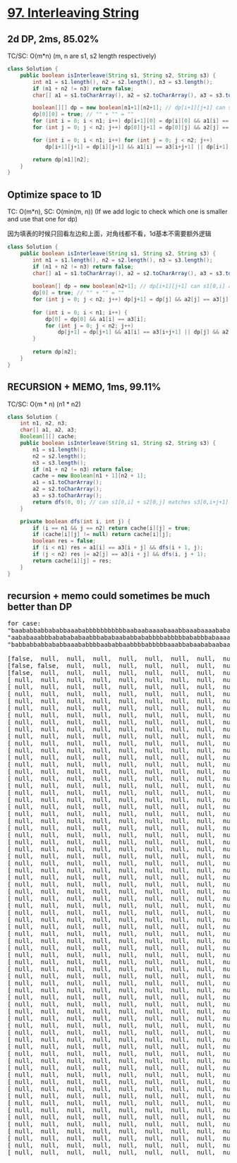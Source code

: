 # [97. Interleaving String](https://leetcode.com/problems/interleaving-string/)

## 2d DP, 2ms, 85.02%
TC/SC: O(m*n) (m, n are s1, s2 length respectively)
```java
class Solution {
    public boolean isInterleave(String s1, String s2, String s3) {
        int n1 = s1.length(), n2 = s2.length(), n3 = s3.length();
        if (n1 + n2 != n3) return false;
        char[] a1 = s1.toCharArray(), a2 = s2.toCharArray(), a3 = s3.toCharArray();

        boolean[][] dp = new boolean[n1+1][n2+1]; // dp[i+1][j+1] can s1[0,i] and s2[0,j] combines to s3[0,i+j+1];
        dp[0][0] = true; // "" + "" = ""
        for (int i = 0; i < n1; i++) dp[i+1][0] = dp[i][0] && a1[i] == a3[i];
        for (int j = 0; j < n2; j++) dp[0][j+1] = dp[0][j] && a2[j] == a3[j];

        for (int i = 0; i < n1; i++) for (int j = 0; j < n2; j++)
            dp[i+1][j+1] = dp[i][j+1] && a1[i] == a3[i+j+1] || dp[i+1][j] && a2[j] == a3[i+j+1];

        return dp[n1][n2];
    }
}
```

## Optimize space to 1D
TC: O(m*n), SC: O(min(m, n)) (If we add logic to check which one is smaller and use that one for dp)

因为填表的时候只回看左边和上面，对角线都不看，1d基本不需要额外逻辑
```java
class Solution {
    public boolean isInterleave(String s1, String s2, String s3) {
        int n1 = s1.length(), n2 = s2.length(), n3 = s3.length();
        if (n1 + n2 != n3) return false;
        char[] a1 = s1.toCharArray(), a2 = s2.toCharArray(), a3 = s3.toCharArray();
        
        boolean[] dp = new boolean[n2+1]; // dp[i+1][j+1] can s1[0,i] and s2[0,j] combines to s3[0,i+j+1];
        dp[0] = true; // "" + "" = ""
        for (int j = 0; j < n2; j++) dp[j+1] = dp[j] && a2[j] == a3[j];
        
        for (int i = 0; i < n1; i++) {
            dp[0] = dp[0] && a1[i] == a3[i];
            for (int j = 0; j < n2; j++)
                dp[j+1] = dp[j+1] && a1[i] == a3[i+j+1] || dp[j] && a2[j] == a3[i+j+1];
        }
        
        return dp[n2];
    }
}
```

## RECURSION + MEMO, 1ms, 99.11%
TC/SC: O(m * n) (n1 * n2)

```java
class Solution {
    int n1, n2, n3;
    char[] a1, a2, a3;
    Boolean[][] cache;
    public boolean isInterleave(String s1, String s2, String s3) {
        n1 = s1.length();
        n2 = s2.length();
        n3 = s3.length();
        if (n1 + n2 != n3) return false;
        cache = new Boolean[n1 + 1][n2 + 1];
        a1 = s1.toCharArray();
        a2 = s2.toCharArray();
        a3 = s3.toCharArray();
        return dfs(0, 0); // can s1[0,i] + s2[0,j] matches s3[0,i+j+1]
    }

    private boolean dfs(int i, int j) {
        if (i == n1 && j == n2) return cache[i][j] = true;
        if (cache[i][j] != null) return cache[i][j];
        boolean res = false;
        if (i < n1) res = a1[i] == a3[i + j] && dfs(i + 1, j);
        if (j < n2) res |= a2[j] == a3[i + j] && dfs(i, j + 1);
        return cache[i][j] = res;
    }
}
```
## recursion + memo could sometimes be much better than DP
<pre>
for case:
"baababbabbababbaaababbbbbbbbbbbaabaabaaaabaaabbaaabaaaababaabaaabaabbbbaabbaabaabbbbabbbababbaaaabab"
"aababaaabbbababababaabbbababaababbababbbbabbbbbababbbabaaaaabaaabbabbaaabbababbaaaababaababbbbabbbbb"
"babbabbabbababbaaababbbbaababbaabbbbabbbbbaaabbabaababaabaaabaabbbaaaabbabbaaaaabbabbaabaaaabbbbababbbababbabaabababbababaaaaaabbababaaabbaabbbbaaaaabbbaaabbbabbbbaaabaababbaabababbbbababbaaabbbabbbab"

[false,  null,  null,  null,  null,  null,  null,  null,  null,  null,  null,  null,  null,  null,  null,  null,  null,  null,  null,  null,  null,  null,  null,  null,  null,  null,  null,  null,  null,  null,  null,  null,  null,  null,  null,  null,  null,  null,  null,  null,  null,  null,  null,  null,  null,  null,  null,  null,  null,  null,  null,  null,  null,  null,  null,  null,  null,  null,  null,  null,  null,  null,  null,  null,  null,  null,  null,  null,  null,  null,  null,  null,  null,  null,  null,  null,  null,  null,  null,  null,  null,  null,  null,  null,  null,  null,  null,  null,  null,  null,  null,  null,  null,  null,  null,  null,  null,  null,  null,  null,  null]
[false, false,  null,  null,  null,  null,  null,  null,  null,  null,  null,  null,  null,  null,  null,  null,  null,  null,  null,  null,  null,  null,  null,  null,  null,  null,  null,  null,  null,  null,  null,  null,  null,  null,  null,  null,  null,  null,  null,  null,  null,  null,  null,  null,  null,  null,  null,  null,  null,  null,  null,  null,  null,  null,  null,  null,  null,  null,  null,  null,  null,  null,  null,  null,  null,  null,  null,  null,  null,  null,  null,  null,  null,  null,  null,  null,  null,  null,  null,  null,  null,  null,  null,  null,  null,  null,  null,  null,  null,  null,  null,  null,  null,  null,  null,  null,  null,  null,  null,  null,  null]
[false,  null,  null,  null,  null,  null,  null,  null,  null,  null,  null,  null,  null,  null,  null,  null,  null,  null,  null,  null,  null,  null,  null,  null,  null,  null,  null,  null,  null,  null,  null,  null,  null,  null,  null,  null,  null,  null,  null,  null,  null,  null,  null,  null,  null,  null,  null,  null,  null,  null,  null,  null,  null,  null,  null,  null,  null,  null,  null,  null,  null,  null,  null,  null,  null,  null,  null,  null,  null,  null,  null,  null,  null,  null,  null,  null,  null,  null,  null,  null,  null,  null,  null,  null,  null,  null,  null,  null,  null,  null,  null,  null,  null,  null,  null,  null,  null,  null,  null,  null,  null]
[ null,  null,  null,  null,  null,  null,  null,  null,  null,  null,  null,  null,  null,  null,  null,  null,  null,  null,  null,  null,  null,  null,  null,  null,  null,  null,  null,  null,  null,  null,  null,  null,  null,  null,  null,  null,  null,  null,  null,  null,  null,  null,  null,  null,  null,  null,  null,  null,  null,  null,  null,  null,  null,  null,  null,  null,  null,  null,  null,  null,  null,  null,  null,  null,  null,  null,  null,  null,  null,  null,  null,  null,  null,  null,  null,  null,  null,  null,  null,  null,  null,  null,  null,  null,  null,  null,  null,  null,  null,  null,  null,  null,  null,  null,  null,  null,  null,  null,  null,  null,  null]
[ null,  null,  null,  null,  null,  null,  null,  null,  null,  null,  null,  null,  null,  null,  null,  null,  null,  null,  null,  null,  null,  null,  null,  null,  null,  null,  null,  null,  null,  null,  null,  null,  null,  null,  null,  null,  null,  null,  null,  null,  null,  null,  null,  null,  null,  null,  null,  null,  null,  null,  null,  null,  null,  null,  null,  null,  null,  null,  null,  null,  null,  null,  null,  null,  null,  null,  null,  null,  null,  null,  null,  null,  null,  null,  null,  null,  null,  null,  null,  null,  null,  null,  null,  null,  null,  null,  null,  null,  null,  null,  null,  null,  null,  null,  null,  null,  null,  null,  null,  null,  null]
[ null,  null,  null,  null,  null,  null,  null,  null,  null,  null,  null,  null,  null,  null,  null,  null,  null,  null,  null,  null,  null,  null,  null,  null,  null,  null,  null,  null,  null,  null,  null,  null,  null,  null,  null,  null,  null,  null,  null,  null,  null,  null,  null,  null,  null,  null,  null,  null,  null,  null,  null,  null,  null,  null,  null,  null,  null,  null,  null,  null,  null,  null,  null,  null,  null,  null,  null,  null,  null,  null,  null,  null,  null,  null,  null,  null,  null,  null,  null,  null,  null,  null,  null,  null,  null,  null,  null,  null,  null,  null,  null,  null,  null,  null,  null,  null,  null,  null,  null,  null,  null]
[ null,  null,  null,  null,  null,  null,  null,  null,  null,  null,  null,  null,  null,  null,  null,  null,  null,  null,  null,  null,  null,  null,  null,  null,  null,  null,  null,  null,  null,  null,  null,  null,  null,  null,  null,  null,  null,  null,  null,  null,  null,  null,  null,  null,  null,  null,  null,  null,  null,  null,  null,  null,  null,  null,  null,  null,  null,  null,  null,  null,  null,  null,  null,  null,  null,  null,  null,  null,  null,  null,  null,  null,  null,  null,  null,  null,  null,  null,  null,  null,  null,  null,  null,  null,  null,  null,  null,  null,  null,  null,  null,  null,  null,  null,  null,  null,  null,  null,  null,  null,  null]
[ null,  null,  null,  null,  null,  null,  null,  null,  null,  null,  null,  null,  null,  null,  null,  null,  null,  null,  null,  null,  null,  null,  null,  null,  null,  null,  null,  null,  null,  null,  null,  null,  null,  null,  null,  null,  null,  null,  null,  null,  null,  null,  null,  null,  null,  null,  null,  null,  null,  null,  null,  null,  null,  null,  null,  null,  null,  null,  null,  null,  null,  null,  null,  null,  null,  null,  null,  null,  null,  null,  null,  null,  null,  null,  null,  null,  null,  null,  null,  null,  null,  null,  null,  null,  null,  null,  null,  null,  null,  null,  null,  null,  null,  null,  null,  null,  null,  null,  null,  null,  null]
[ null,  null,  null,  null,  null,  null,  null,  null,  null,  null,  null,  null,  null,  null,  null,  null,  null,  null,  null,  null,  null,  null,  null,  null,  null,  null,  null,  null,  null,  null,  null,  null,  null,  null,  null,  null,  null,  null,  null,  null,  null,  null,  null,  null,  null,  null,  null,  null,  null,  null,  null,  null,  null,  null,  null,  null,  null,  null,  null,  null,  null,  null,  null,  null,  null,  null,  null,  null,  null,  null,  null,  null,  null,  null,  null,  null,  null,  null,  null,  null,  null,  null,  null,  null,  null,  null,  null,  null,  null,  null,  null,  null,  null,  null,  null,  null,  null,  null,  null,  null,  null]
[ null,  null,  null,  null,  null,  null,  null,  null,  null,  null,  null,  null,  null,  null,  null,  null,  null,  null,  null,  null,  null,  null,  null,  null,  null,  null,  null,  null,  null,  null,  null,  null,  null,  null,  null,  null,  null,  null,  null,  null,  null,  null,  null,  null,  null,  null,  null,  null,  null,  null,  null,  null,  null,  null,  null,  null,  null,  null,  null,  null,  null,  null,  null,  null,  null,  null,  null,  null,  null,  null,  null,  null,  null,  null,  null,  null,  null,  null,  null,  null,  null,  null,  null,  null,  null,  null,  null,  null,  null,  null,  null,  null,  null,  null,  null,  null,  null,  null,  null,  null,  null]
[ null,  null,  null,  null,  null,  null,  null,  null,  null,  null,  null,  null,  null,  null,  null,  null,  null,  null,  null,  null,  null,  null,  null,  null,  null,  null,  null,  null,  null,  null,  null,  null,  null,  null,  null,  null,  null,  null,  null,  null,  null,  null,  null,  null,  null,  null,  null,  null,  null,  null,  null,  null,  null,  null,  null,  null,  null,  null,  null,  null,  null,  null,  null,  null,  null,  null,  null,  null,  null,  null,  null,  null,  null,  null,  null,  null,  null,  null,  null,  null,  null,  null,  null,  null,  null,  null,  null,  null,  null,  null,  null,  null,  null,  null,  null,  null,  null,  null,  null,  null,  null]
[ null,  null,  null,  null,  null,  null,  null,  null,  null,  null,  null,  null,  null,  null,  null,  null,  null,  null,  null,  null,  null,  null,  null,  null,  null,  null,  null,  null,  null,  null,  null,  null,  null,  null,  null,  null,  null,  null,  null,  null,  null,  null,  null,  null,  null,  null,  null,  null,  null,  null,  null,  null,  null,  null,  null,  null,  null,  null,  null,  null,  null,  null,  null,  null,  null,  null,  null,  null,  null,  null,  null,  null,  null,  null,  null,  null,  null,  null,  null,  null,  null,  null,  null,  null,  null,  null,  null,  null,  null,  null,  null,  null,  null,  null,  null,  null,  null,  null,  null,  null,  null]
[ null,  null,  null,  null,  null,  null,  null,  null,  null,  null,  null,  null,  null,  null,  null,  null,  null,  null,  null,  null,  null,  null,  null,  null,  null,  null,  null,  null,  null,  null,  null,  null,  null,  null,  null,  null,  null,  null,  null,  null,  null,  null,  null,  null,  null,  null,  null,  null,  null,  null,  null,  null,  null,  null,  null,  null,  null,  null,  null,  null,  null,  null,  null,  null,  null,  null,  null,  null,  null,  null,  null,  null,  null,  null,  null,  null,  null,  null,  null,  null,  null,  null,  null,  null,  null,  null,  null,  null,  null,  null,  null,  null,  null,  null,  null,  null,  null,  null,  null,  null,  null]
[ null,  null,  null,  null,  null,  null,  null,  null,  null,  null,  null,  null,  null,  null,  null,  null,  null,  null,  null,  null,  null,  null,  null,  null,  null,  null,  null,  null,  null,  null,  null,  null,  null,  null,  null,  null,  null,  null,  null,  null,  null,  null,  null,  null,  null,  null,  null,  null,  null,  null,  null,  null,  null,  null,  null,  null,  null,  null,  null,  null,  null,  null,  null,  null,  null,  null,  null,  null,  null,  null,  null,  null,  null,  null,  null,  null,  null,  null,  null,  null,  null,  null,  null,  null,  null,  null,  null,  null,  null,  null,  null,  null,  null,  null,  null,  null,  null,  null,  null,  null,  null]
[ null,  null,  null,  null,  null,  null,  null,  null,  null,  null,  null,  null,  null,  null,  null,  null,  null,  null,  null,  null,  null,  null,  null,  null,  null,  null,  null,  null,  null,  null,  null,  null,  null,  null,  null,  null,  null,  null,  null,  null,  null,  null,  null,  null,  null,  null,  null,  null,  null,  null,  null,  null,  null,  null,  null,  null,  null,  null,  null,  null,  null,  null,  null,  null,  null,  null,  null,  null,  null,  null,  null,  null,  null,  null,  null,  null,  null,  null,  null,  null,  null,  null,  null,  null,  null,  null,  null,  null,  null,  null,  null,  null,  null,  null,  null,  null,  null,  null,  null,  null,  null]
[ null,  null,  null,  null,  null,  null,  null,  null,  null,  null,  null,  null,  null,  null,  null,  null,  null,  null,  null,  null,  null,  null,  null,  null,  null,  null,  null,  null,  null,  null,  null,  null,  null,  null,  null,  null,  null,  null,  null,  null,  null,  null,  null,  null,  null,  null,  null,  null,  null,  null,  null,  null,  null,  null,  null,  null,  null,  null,  null,  null,  null,  null,  null,  null,  null,  null,  null,  null,  null,  null,  null,  null,  null,  null,  null,  null,  null,  null,  null,  null,  null,  null,  null,  null,  null,  null,  null,  null,  null,  null,  null,  null,  null,  null,  null,  null,  null,  null,  null,  null,  null]
[ null,  null,  null,  null,  null,  null,  null,  null,  null,  null,  null,  null,  null,  null,  null,  null,  null,  null,  null,  null,  null,  null,  null,  null,  null,  null,  null,  null,  null,  null,  null,  null,  null,  null,  null,  null,  null,  null,  null,  null,  null,  null,  null,  null,  null,  null,  null,  null,  null,  null,  null,  null,  null,  null,  null,  null,  null,  null,  null,  null,  null,  null,  null,  null,  null,  null,  null,  null,  null,  null,  null,  null,  null,  null,  null,  null,  null,  null,  null,  null,  null,  null,  null,  null,  null,  null,  null,  null,  null,  null,  null,  null,  null,  null,  null,  null,  null,  null,  null,  null,  null]
[ null,  null,  null,  null,  null,  null,  null,  null,  null,  null,  null,  null,  null,  null,  null,  null,  null,  null,  null,  null,  null,  null,  null,  null,  null,  null,  null,  null,  null,  null,  null,  null,  null,  null,  null,  null,  null,  null,  null,  null,  null,  null,  null,  null,  null,  null,  null,  null,  null,  null,  null,  null,  null,  null,  null,  null,  null,  null,  null,  null,  null,  null,  null,  null,  null,  null,  null,  null,  null,  null,  null,  null,  null,  null,  null,  null,  null,  null,  null,  null,  null,  null,  null,  null,  null,  null,  null,  null,  null,  null,  null,  null,  null,  null,  null,  null,  null,  null,  null,  null,  null]
[ null,  null,  null,  null,  null,  null,  null,  null,  null,  null,  null,  null,  null,  null,  null,  null,  null,  null,  null,  null,  null,  null,  null,  null,  null,  null,  null,  null,  null,  null,  null,  null,  null,  null,  null,  null,  null,  null,  null,  null,  null,  null,  null,  null,  null,  null,  null,  null,  null,  null,  null,  null,  null,  null,  null,  null,  null,  null,  null,  null,  null,  null,  null,  null,  null,  null,  null,  null,  null,  null,  null,  null,  null,  null,  null,  null,  null,  null,  null,  null,  null,  null,  null,  null,  null,  null,  null,  null,  null,  null,  null,  null,  null,  null,  null,  null,  null,  null,  null,  null,  null]
[ null,  null,  null,  null,  null,  null,  null,  null,  null,  null,  null,  null,  null,  null,  null,  null,  null,  null,  null,  null,  null,  null,  null,  null,  null,  null,  null,  null,  null,  null,  null,  null,  null,  null,  null,  null,  null,  null,  null,  null,  null,  null,  null,  null,  null,  null,  null,  null,  null,  null,  null,  null,  null,  null,  null,  null,  null,  null,  null,  null,  null,  null,  null,  null,  null,  null,  null,  null,  null,  null,  null,  null,  null,  null,  null,  null,  null,  null,  null,  null,  null,  null,  null,  null,  null,  null,  null,  null,  null,  null,  null,  null,  null,  null,  null,  null,  null,  null,  null,  null,  null]
[ null,  null,  null,  null,  null,  null,  null,  null,  null,  null,  null,  null,  null,  null,  null,  null,  null,  null,  null,  null,  null,  null,  null,  null,  null,  null,  null,  null,  null,  null,  null,  null,  null,  null,  null,  null,  null,  null,  null,  null,  null,  null,  null,  null,  null,  null,  null,  null,  null,  null,  null,  null,  null,  null,  null,  null,  null,  null,  null,  null,  null,  null,  null,  null,  null,  null,  null,  null,  null,  null,  null,  null,  null,  null,  null,  null,  null,  null,  null,  null,  null,  null,  null,  null,  null,  null,  null,  null,  null,  null,  null,  null,  null,  null,  null,  null,  null,  null,  null,  null,  null]
[ null,  null,  null,  null,  null,  null,  null,  null,  null,  null,  null,  null,  null,  null,  null,  null,  null,  null,  null,  null,  null,  null,  null,  null,  null,  null,  null,  null,  null,  null,  null,  null,  null,  null,  null,  null,  null,  null,  null,  null,  null,  null,  null,  null,  null,  null,  null,  null,  null,  null,  null,  null,  null,  null,  null,  null,  null,  null,  null,  null,  null,  null,  null,  null,  null,  null,  null,  null,  null,  null,  null,  null,  null,  null,  null,  null,  null,  null,  null,  null,  null,  null,  null,  null,  null,  null,  null,  null,  null,  null,  null,  null,  null,  null,  null,  null,  null,  null,  null,  null,  null]
[ null,  null,  null,  null,  null,  null,  null,  null,  null,  null,  null,  null,  null,  null,  null,  null,  null,  null,  null,  null,  null,  null,  null,  null,  null,  null,  null,  null,  null,  null,  null,  null,  null,  null,  null,  null,  null,  null,  null,  null,  null,  null,  null,  null,  null,  null,  null,  null,  null,  null,  null,  null,  null,  null,  null,  null,  null,  null,  null,  null,  null,  null,  null,  null,  null,  null,  null,  null,  null,  null,  null,  null,  null,  null,  null,  null,  null,  null,  null,  null,  null,  null,  null,  null,  null,  null,  null,  null,  null,  null,  null,  null,  null,  null,  null,  null,  null,  null,  null,  null,  null]
[ null,  null,  null,  null,  null,  null,  null,  null,  null,  null,  null,  null,  null,  null,  null,  null,  null,  null,  null,  null,  null,  null,  null,  null,  null,  null,  null,  null,  null,  null,  null,  null,  null,  null,  null,  null,  null,  null,  null,  null,  null,  null,  null,  null,  null,  null,  null,  null,  null,  null,  null,  null,  null,  null,  null,  null,  null,  null,  null,  null,  null,  null,  null,  null,  null,  null,  null,  null,  null,  null,  null,  null,  null,  null,  null,  null,  null,  null,  null,  null,  null,  null,  null,  null,  null,  null,  null,  null,  null,  null,  null,  null,  null,  null,  null,  null,  null,  null,  null,  null,  null]
[ null,  null,  null,  null,  null,  null,  null,  null,  null,  null,  null,  null,  null,  null,  null,  null,  null,  null,  null,  null,  null,  null,  null,  null,  null,  null,  null,  null,  null,  null,  null,  null,  null,  null,  null,  null,  null,  null,  null,  null,  null,  null,  null,  null,  null,  null,  null,  null,  null,  null,  null,  null,  null,  null,  null,  null,  null,  null,  null,  null,  null,  null,  null,  null,  null,  null,  null,  null,  null,  null,  null,  null,  null,  null,  null,  null,  null,  null,  null,  null,  null,  null,  null,  null,  null,  null,  null,  null,  null,  null,  null,  null,  null,  null,  null,  null,  null,  null,  null,  null,  null]
[ null,  null,  null,  null,  null,  null,  null,  null,  null,  null,  null,  null,  null,  null,  null,  null,  null,  null,  null,  null,  null,  null,  null,  null,  null,  null,  null,  null,  null,  null,  null,  null,  null,  null,  null,  null,  null,  null,  null,  null,  null,  null,  null,  null,  null,  null,  null,  null,  null,  null,  null,  null,  null,  null,  null,  null,  null,  null,  null,  null,  null,  null,  null,  null,  null,  null,  null,  null,  null,  null,  null,  null,  null,  null,  null,  null,  null,  null,  null,  null,  null,  null,  null,  null,  null,  null,  null,  null,  null,  null,  null,  null,  null,  null,  null,  null,  null,  null,  null,  null,  null]
[ null,  null,  null,  null,  null,  null,  null,  null,  null,  null,  null,  null,  null,  null,  null,  null,  null,  null,  null,  null,  null,  null,  null,  null,  null,  null,  null,  null,  null,  null,  null,  null,  null,  null,  null,  null,  null,  null,  null,  null,  null,  null,  null,  null,  null,  null,  null,  null,  null,  null,  null,  null,  null,  null,  null,  null,  null,  null,  null,  null,  null,  null,  null,  null,  null,  null,  null,  null,  null,  null,  null,  null,  null,  null,  null,  null,  null,  null,  null,  null,  null,  null,  null,  null,  null,  null,  null,  null,  null,  null,  null,  null,  null,  null,  null,  null,  null,  null,  null,  null,  null]
[ null,  null,  null,  null,  null,  null,  null,  null,  null,  null,  null,  null,  null,  null,  null,  null,  null,  null,  null,  null,  null,  null,  null,  null,  null,  null,  null,  null,  null,  null,  null,  null,  null,  null,  null,  null,  null,  null,  null,  null,  null,  null,  null,  null,  null,  null,  null,  null,  null,  null,  null,  null,  null,  null,  null,  null,  null,  null,  null,  null,  null,  null,  null,  null,  null,  null,  null,  null,  null,  null,  null,  null,  null,  null,  null,  null,  null,  null,  null,  null,  null,  null,  null,  null,  null,  null,  null,  null,  null,  null,  null,  null,  null,  null,  null,  null,  null,  null,  null,  null,  null]
[ null,  null,  null,  null,  null,  null,  null,  null,  null,  null,  null,  null,  null,  null,  null,  null,  null,  null,  null,  null,  null,  null,  null,  null,  null,  null,  null,  null,  null,  null,  null,  null,  null,  null,  null,  null,  null,  null,  null,  null,  null,  null,  null,  null,  null,  null,  null,  null,  null,  null,  null,  null,  null,  null,  null,  null,  null,  null,  null,  null,  null,  null,  null,  null,  null,  null,  null,  null,  null,  null,  null,  null,  null,  null,  null,  null,  null,  null,  null,  null,  null,  null,  null,  null,  null,  null,  null,  null,  null,  null,  null,  null,  null,  null,  null,  null,  null,  null,  null,  null,  null]
[ null,  null,  null,  null,  null,  null,  null,  null,  null,  null,  null,  null,  null,  null,  null,  null,  null,  null,  null,  null,  null,  null,  null,  null,  null,  null,  null,  null,  null,  null,  null,  null,  null,  null,  null,  null,  null,  null,  null,  null,  null,  null,  null,  null,  null,  null,  null,  null,  null,  null,  null,  null,  null,  null,  null,  null,  null,  null,  null,  null,  null,  null,  null,  null,  null,  null,  null,  null,  null,  null,  null,  null,  null,  null,  null,  null,  null,  null,  null,  null,  null,  null,  null,  null,  null,  null,  null,  null,  null,  null,  null,  null,  null,  null,  null,  null,  null,  null,  null,  null,  null]
[ null,  null,  null,  null,  null,  null,  null,  null,  null,  null,  null,  null,  null,  null,  null,  null,  null,  null,  null,  null,  null,  null,  null,  null,  null,  null,  null,  null,  null,  null,  null,  null,  null,  null,  null,  null,  null,  null,  null,  null,  null,  null,  null,  null,  null,  null,  null,  null,  null,  null,  null,  null,  null,  null,  null,  null,  null,  null,  null,  null,  null,  null,  null,  null,  null,  null,  null,  null,  null,  null,  null,  null,  null,  null,  null,  null,  null,  null,  null,  null,  null,  null,  null,  null,  null,  null,  null,  null,  null,  null,  null,  null,  null,  null,  null,  null,  null,  null,  null,  null,  null]
[ null,  null,  null,  null,  null,  null,  null,  null,  null,  null,  null,  null,  null,  null,  null,  null,  null,  null,  null,  null,  null,  null,  null,  null,  null,  null,  null,  null,  null,  null,  null,  null,  null,  null,  null,  null,  null,  null,  null,  null,  null,  null,  null,  null,  null,  null,  null,  null,  null,  null,  null,  null,  null,  null,  null,  null,  null,  null,  null,  null,  null,  null,  null,  null,  null,  null,  null,  null,  null,  null,  null,  null,  null,  null,  null,  null,  null,  null,  null,  null,  null,  null,  null,  null,  null,  null,  null,  null,  null,  null,  null,  null,  null,  null,  null,  null,  null,  null,  null,  null,  null]
[ null,  null,  null,  null,  null,  null,  null,  null,  null,  null,  null,  null,  null,  null,  null,  null,  null,  null,  null,  null,  null,  null,  null,  null,  null,  null,  null,  null,  null,  null,  null,  null,  null,  null,  null,  null,  null,  null,  null,  null,  null,  null,  null,  null,  null,  null,  null,  null,  null,  null,  null,  null,  null,  null,  null,  null,  null,  null,  null,  null,  null,  null,  null,  null,  null,  null,  null,  null,  null,  null,  null,  null,  null,  null,  null,  null,  null,  null,  null,  null,  null,  null,  null,  null,  null,  null,  null,  null,  null,  null,  null,  null,  null,  null,  null,  null,  null,  null,  null,  null,  null]
[ null,  null,  null,  null,  null,  null,  null,  null,  null,  null,  null,  null,  null,  null,  null,  null,  null,  null,  null,  null,  null,  null,  null,  null,  null,  null,  null,  null,  null,  null,  null,  null,  null,  null,  null,  null,  null,  null,  null,  null,  null,  null,  null,  null,  null,  null,  null,  null,  null,  null,  null,  null,  null,  null,  null,  null,  null,  null,  null,  null,  null,  null,  null,  null,  null,  null,  null,  null,  null,  null,  null,  null,  null,  null,  null,  null,  null,  null,  null,  null,  null,  null,  null,  null,  null,  null,  null,  null,  null,  null,  null,  null,  null,  null,  null,  null,  null,  null,  null,  null,  null]
[ null,  null,  null,  null,  null,  null,  null,  null,  null,  null,  null,  null,  null,  null,  null,  null,  null,  null,  null,  null,  null,  null,  null,  null,  null,  null,  null,  null,  null,  null,  null,  null,  null,  null,  null,  null,  null,  null,  null,  null,  null,  null,  null,  null,  null,  null,  null,  null,  null,  null,  null,  null,  null,  null,  null,  null,  null,  null,  null,  null,  null,  null,  null,  null,  null,  null,  null,  null,  null,  null,  null,  null,  null,  null,  null,  null,  null,  null,  null,  null,  null,  null,  null,  null,  null,  null,  null,  null,  null,  null,  null,  null,  null,  null,  null,  null,  null,  null,  null,  null,  null]
[ null,  null,  null,  null,  null,  null,  null,  null,  null,  null,  null,  null,  null,  null,  null,  null,  null,  null,  null,  null,  null,  null,  null,  null,  null,  null,  null,  null,  null,  null,  null,  null,  null,  null,  null,  null,  null,  null,  null,  null,  null,  null,  null,  null,  null,  null,  null,  null,  null,  null,  null,  null,  null,  null,  null,  null,  null,  null,  null,  null,  null,  null,  null,  null,  null,  null,  null,  null,  null,  null,  null,  null,  null,  null,  null,  null,  null,  null,  null,  null,  null,  null,  null,  null,  null,  null,  null,  null,  null,  null,  null,  null,  null,  null,  null,  null,  null,  null,  null,  null,  null]
[ null,  null,  null,  null,  null,  null,  null,  null,  null,  null,  null,  null,  null,  null,  null,  null,  null,  null,  null,  null,  null,  null,  null,  null,  null,  null,  null,  null,  null,  null,  null,  null,  null,  null,  null,  null,  null,  null,  null,  null,  null,  null,  null,  null,  null,  null,  null,  null,  null,  null,  null,  null,  null,  null,  null,  null,  null,  null,  null,  null,  null,  null,  null,  null,  null,  null,  null,  null,  null,  null,  null,  null,  null,  null,  null,  null,  null,  null,  null,  null,  null,  null,  null,  null,  null,  null,  null,  null,  null,  null,  null,  null,  null,  null,  null,  null,  null,  null,  null,  null,  null]
[ null,  null,  null,  null,  null,  null,  null,  null,  null,  null,  null,  null,  null,  null,  null,  null,  null,  null,  null,  null,  null,  null,  null,  null,  null,  null,  null,  null,  null,  null,  null,  null,  null,  null,  null,  null,  null,  null,  null,  null,  null,  null,  null,  null,  null,  null,  null,  null,  null,  null,  null,  null,  null,  null,  null,  null,  null,  null,  null,  null,  null,  null,  null,  null,  null,  null,  null,  null,  null,  null,  null,  null,  null,  null,  null,  null,  null,  null,  null,  null,  null,  null,  null,  null,  null,  null,  null,  null,  null,  null,  null,  null,  null,  null,  null,  null,  null,  null,  null,  null,  null]
[ null,  null,  null,  null,  null,  null,  null,  null,  null,  null,  null,  null,  null,  null,  null,  null,  null,  null,  null,  null,  null,  null,  null,  null,  null,  null,  null,  null,  null,  null,  null,  null,  null,  null,  null,  null,  null,  null,  null,  null,  null,  null,  null,  null,  null,  null,  null,  null,  null,  null,  null,  null,  null,  null,  null,  null,  null,  null,  null,  null,  null,  null,  null,  null,  null,  null,  null,  null,  null,  null,  null,  null,  null,  null,  null,  null,  null,  null,  null,  null,  null,  null,  null,  null,  null,  null,  null,  null,  null,  null,  null,  null,  null,  null,  null,  null,  null,  null,  null,  null,  null]
[ null,  null,  null,  null,  null,  null,  null,  null,  null,  null,  null,  null,  null,  null,  null,  null,  null,  null,  null,  null,  null,  null,  null,  null,  null,  null,  null,  null,  null,  null,  null,  null,  null,  null,  null,  null,  null,  null,  null,  null,  null,  null,  null,  null,  null,  null,  null,  null,  null,  null,  null,  null,  null,  null,  null,  null,  null,  null,  null,  null,  null,  null,  null,  null,  null,  null,  null,  null,  null,  null,  null,  null,  null,  null,  null,  null,  null,  null,  null,  null,  null,  null,  null,  null,  null,  null,  null,  null,  null,  null,  null,  null,  null,  null,  null,  null,  null,  null,  null,  null,  null]
[ null,  null,  null,  null,  null,  null,  null,  null,  null,  null,  null,  null,  null,  null,  null,  null,  null,  null,  null,  null,  null,  null,  null,  null,  null,  null,  null,  null,  null,  null,  null,  null,  null,  null,  null,  null,  null,  null,  null,  null,  null,  null,  null,  null,  null,  null,  null,  null,  null,  null,  null,  null,  null,  null,  null,  null,  null,  null,  null,  null,  null,  null,  null,  null,  null,  null,  null,  null,  null,  null,  null,  null,  null,  null,  null,  null,  null,  null,  null,  null,  null,  null,  null,  null,  null,  null,  null,  null,  null,  null,  null,  null,  null,  null,  null,  null,  null,  null,  null,  null,  null]
[ null,  null,  null,  null,  null,  null,  null,  null,  null,  null,  null,  null,  null,  null,  null,  null,  null,  null,  null,  null,  null,  null,  null,  null,  null,  null,  null,  null,  null,  null,  null,  null,  null,  null,  null,  null,  null,  null,  null,  null,  null,  null,  null,  null,  null,  null,  null,  null,  null,  null,  null,  null,  null,  null,  null,  null,  null,  null,  null,  null,  null,  null,  null,  null,  null,  null,  null,  null,  null,  null,  null,  null,  null,  null,  null,  null,  null,  null,  null,  null,  null,  null,  null,  null,  null,  null,  null,  null,  null,  null,  null,  null,  null,  null,  null,  null,  null,  null,  null,  null,  null]
[ null,  null,  null,  null,  null,  null,  null,  null,  null,  null,  null,  null,  null,  null,  null,  null,  null,  null,  null,  null,  null,  null,  null,  null,  null,  null,  null,  null,  null,  null,  null,  null,  null,  null,  null,  null,  null,  null,  null,  null,  null,  null,  null,  null,  null,  null,  null,  null,  null,  null,  null,  null,  null,  null,  null,  null,  null,  null,  null,  null,  null,  null,  null,  null,  null,  null,  null,  null,  null,  null,  null,  null,  null,  null,  null,  null,  null,  null,  null,  null,  null,  null,  null,  null,  null,  null,  null,  null,  null,  null,  null,  null,  null,  null,  null,  null,  null,  null,  null,  null,  null]
[ null,  null,  null,  null,  null,  null,  null,  null,  null,  null,  null,  null,  null,  null,  null,  null,  null,  null,  null,  null,  null,  null,  null,  null,  null,  null,  null,  null,  null,  null,  null,  null,  null,  null,  null,  null,  null,  null,  null,  null,  null,  null,  null,  null,  null,  null,  null,  null,  null,  null,  null,  null,  null,  null,  null,  null,  null,  null,  null,  null,  null,  null,  null,  null,  null,  null,  null,  null,  null,  null,  null,  null,  null,  null,  null,  null,  null,  null,  null,  null,  null,  null,  null,  null,  null,  null,  null,  null,  null,  null,  null,  null,  null,  null,  null,  null,  null,  null,  null,  null,  null]
[ null,  null,  null,  null,  null,  null,  null,  null,  null,  null,  null,  null,  null,  null,  null,  null,  null,  null,  null,  null,  null,  null,  null,  null,  null,  null,  null,  null,  null,  null,  null,  null,  null,  null,  null,  null,  null,  null,  null,  null,  null,  null,  null,  null,  null,  null,  null,  null,  null,  null,  null,  null,  null,  null,  null,  null,  null,  null,  null,  null,  null,  null,  null,  null,  null,  null,  null,  null,  null,  null,  null,  null,  null,  null,  null,  null,  null,  null,  null,  null,  null,  null,  null,  null,  null,  null,  null,  null,  null,  null,  null,  null,  null,  null,  null,  null,  null,  null,  null,  null,  null]
[ null,  null,  null,  null,  null,  null,  null,  null,  null,  null,  null,  null,  null,  null,  null,  null,  null,  null,  null,  null,  null,  null,  null,  null,  null,  null,  null,  null,  null,  null,  null,  null,  null,  null,  null,  null,  null,  null,  null,  null,  null,  null,  null,  null,  null,  null,  null,  null,  null,  null,  null,  null,  null,  null,  null,  null,  null,  null,  null,  null,  null,  null,  null,  null,  null,  null,  null,  null,  null,  null,  null,  null,  null,  null,  null,  null,  null,  null,  null,  null,  null,  null,  null,  null,  null,  null,  null,  null,  null,  null,  null,  null,  null,  null,  null,  null,  null,  null,  null,  null,  null]
[ null,  null,  null,  null,  null,  null,  null,  null,  null,  null,  null,  null,  null,  null,  null,  null,  null,  null,  null,  null,  null,  null,  null,  null,  null,  null,  null,  null,  null,  null,  null,  null,  null,  null,  null,  null,  null,  null,  null,  null,  null,  null,  null,  null,  null,  null,  null,  null,  null,  null,  null,  null,  null,  null,  null,  null,  null,  null,  null,  null,  null,  null,  null,  null,  null,  null,  null,  null,  null,  null,  null,  null,  null,  null,  null,  null,  null,  null,  null,  null,  null,  null,  null,  null,  null,  null,  null,  null,  null,  null,  null,  null,  null,  null,  null,  null,  null,  null,  null,  null,  null]
[ null,  null,  null,  null,  null,  null,  null,  null,  null,  null,  null,  null,  null,  null,  null,  null,  null,  null,  null,  null,  null,  null,  null,  null,  null,  null,  null,  null,  null,  null,  null,  null,  null,  null,  null,  null,  null,  null,  null,  null,  null,  null,  null,  null,  null,  null,  null,  null,  null,  null,  null,  null,  null,  null,  null,  null,  null,  null,  null,  null,  null,  null,  null,  null,  null,  null,  null,  null,  null,  null,  null,  null,  null,  null,  null,  null,  null,  null,  null,  null,  null,  null,  null,  null,  null,  null,  null,  null,  null,  null,  null,  null,  null,  null,  null,  null,  null,  null,  null,  null,  null]
[ null,  null,  null,  null,  null,  null,  null,  null,  null,  null,  null,  null,  null,  null,  null,  null,  null,  null,  null,  null,  null,  null,  null,  null,  null,  null,  null,  null,  null,  null,  null,  null,  null,  null,  null,  null,  null,  null,  null,  null,  null,  null,  null,  null,  null,  null,  null,  null,  null,  null,  null,  null,  null,  null,  null,  null,  null,  null,  null,  null,  null,  null,  null,  null,  null,  null,  null,  null,  null,  null,  null,  null,  null,  null,  null,  null,  null,  null,  null,  null,  null,  null,  null,  null,  null,  null,  null,  null,  null,  null,  null,  null,  null,  null,  null,  null,  null,  null,  null,  null,  null]
[ null,  null,  null,  null,  null,  null,  null,  null,  null,  null,  null,  null,  null,  null,  null,  null,  null,  null,  null,  null,  null,  null,  null,  null,  null,  null,  null,  null,  null,  null,  null,  null,  null,  null,  null,  null,  null,  null,  null,  null,  null,  null,  null,  null,  null,  null,  null,  null,  null,  null,  null,  null,  null,  null,  null,  null,  null,  null,  null,  null,  null,  null,  null,  null,  null,  null,  null,  null,  null,  null,  null,  null,  null,  null,  null,  null,  null,  null,  null,  null,  null,  null,  null,  null,  null,  null,  null,  null,  null,  null,  null,  null,  null,  null,  null,  null,  null,  null,  null,  null,  null]
[ null,  null,  null,  null,  null,  null,  null,  null,  null,  null,  null,  null,  null,  null,  null,  null,  null,  null,  null,  null,  null,  null,  null,  null,  null,  null,  null,  null,  null,  null,  null,  null,  null,  null,  null,  null,  null,  null,  null,  null,  null,  null,  null,  null,  null,  null,  null,  null,  null,  null,  null,  null,  null,  null,  null,  null,  null,  null,  null,  null,  null,  null,  null,  null,  null,  null,  null,  null,  null,  null,  null,  null,  null,  null,  null,  null,  null,  null,  null,  null,  null,  null,  null,  null,  null,  null,  null,  null,  null,  null,  null,  null,  null,  null,  null,  null,  null,  null,  null,  null,  null]
[ null,  null,  null,  null,  null,  null,  null,  null,  null,  null,  null,  null,  null,  null,  null,  null,  null,  null,  null,  null,  null,  null,  null,  null,  null,  null,  null,  null,  null,  null,  null,  null,  null,  null,  null,  null,  null,  null,  null,  null,  null,  null,  null,  null,  null,  null,  null,  null,  null,  null,  null,  null,  null,  null,  null,  null,  null,  null,  null,  null,  null,  null,  null,  null,  null,  null,  null,  null,  null,  null,  null,  null,  null,  null,  null,  null,  null,  null,  null,  null,  null,  null,  null,  null,  null,  null,  null,  null,  null,  null,  null,  null,  null,  null,  null,  null,  null,  null,  null,  null,  null]
[ null,  null,  null,  null,  null,  null,  null,  null,  null,  null,  null,  null,  null,  null,  null,  null,  null,  null,  null,  null,  null,  null,  null,  null,  null,  null,  null,  null,  null,  null,  null,  null,  null,  null,  null,  null,  null,  null,  null,  null,  null,  null,  null,  null,  null,  null,  null,  null,  null,  null,  null,  null,  null,  null,  null,  null,  null,  null,  null,  null,  null,  null,  null,  null,  null,  null,  null,  null,  null,  null,  null,  null,  null,  null,  null,  null,  null,  null,  null,  null,  null,  null,  null,  null,  null,  null,  null,  null,  null,  null,  null,  null,  null,  null,  null,  null,  null,  null,  null,  null,  null]
[ null,  null,  null,  null,  null,  null,  null,  null,  null,  null,  null,  null,  null,  null,  null,  null,  null,  null,  null,  null,  null,  null,  null,  null,  null,  null,  null,  null,  null,  null,  null,  null,  null,  null,  null,  null,  null,  null,  null,  null,  null,  null,  null,  null,  null,  null,  null,  null,  null,  null,  null,  null,  null,  null,  null,  null,  null,  null,  null,  null,  null,  null,  null,  null,  null,  null,  null,  null,  null,  null,  null,  null,  null,  null,  null,  null,  null,  null,  null,  null,  null,  null,  null,  null,  null,  null,  null,  null,  null,  null,  null,  null,  null,  null,  null,  null,  null,  null,  null,  null,  null]
[ null,  null,  null,  null,  null,  null,  null,  null,  null,  null,  null,  null,  null,  null,  null,  null,  null,  null,  null,  null,  null,  null,  null,  null,  null,  null,  null,  null,  null,  null,  null,  null,  null,  null,  null,  null,  null,  null,  null,  null,  null,  null,  null,  null,  null,  null,  null,  null,  null,  null,  null,  null,  null,  null,  null,  null,  null,  null,  null,  null,  null,  null,  null,  null,  null,  null,  null,  null,  null,  null,  null,  null,  null,  null,  null,  null,  null,  null,  null,  null,  null,  null,  null,  null,  null,  null,  null,  null,  null,  null,  null,  null,  null,  null,  null,  null,  null,  null,  null,  null,  null]
[ null,  null,  null,  null,  null,  null,  null,  null,  null,  null,  null,  null,  null,  null,  null,  null,  null,  null,  null,  null,  null,  null,  null,  null,  null,  null,  null,  null,  null,  null,  null,  null,  null,  null,  null,  null,  null,  null,  null,  null,  null,  null,  null,  null,  null,  null,  null,  null,  null,  null,  null,  null,  null,  null,  null,  null,  null,  null,  null,  null,  null,  null,  null,  null,  null,  null,  null,  null,  null,  null,  null,  null,  null,  null,  null,  null,  null,  null,  null,  null,  null,  null,  null,  null,  null,  null,  null,  null,  null,  null,  null,  null,  null,  null,  null,  null,  null,  null,  null,  null,  null]
[ null,  null,  null,  null,  null,  null,  null,  null,  null,  null,  null,  null,  null,  null,  null,  null,  null,  null,  null,  null,  null,  null,  null,  null,  null,  null,  null,  null,  null,  null,  null,  null,  null,  null,  null,  null,  null,  null,  null,  null,  null,  null,  null,  null,  null,  null,  null,  null,  null,  null,  null,  null,  null,  null,  null,  null,  null,  null,  null,  null,  null,  null,  null,  null,  null,  null,  null,  null,  null,  null,  null,  null,  null,  null,  null,  null,  null,  null,  null,  null,  null,  null,  null,  null,  null,  null,  null,  null,  null,  null,  null,  null,  null,  null,  null,  null,  null,  null,  null,  null,  null]
[ null,  null,  null,  null,  null,  null,  null,  null,  null,  null,  null,  null,  null,  null,  null,  null,  null,  null,  null,  null,  null,  null,  null,  null,  null,  null,  null,  null,  null,  null,  null,  null,  null,  null,  null,  null,  null,  null,  null,  null,  null,  null,  null,  null,  null,  null,  null,  null,  null,  null,  null,  null,  null,  null,  null,  null,  null,  null,  null,  null,  null,  null,  null,  null,  null,  null,  null,  null,  null,  null,  null,  null,  null,  null,  null,  null,  null,  null,  null,  null,  null,  null,  null,  null,  null,  null,  null,  null,  null,  null,  null,  null,  null,  null,  null,  null,  null,  null,  null,  null,  null]
[ null,  null,  null,  null,  null,  null,  null,  null,  null,  null,  null,  null,  null,  null,  null,  null,  null,  null,  null,  null,  null,  null,  null,  null,  null,  null,  null,  null,  null,  null,  null,  null,  null,  null,  null,  null,  null,  null,  null,  null,  null,  null,  null,  null,  null,  null,  null,  null,  null,  null,  null,  null,  null,  null,  null,  null,  null,  null,  null,  null,  null,  null,  null,  null,  null,  null,  null,  null,  null,  null,  null,  null,  null,  null,  null,  null,  null,  null,  null,  null,  null,  null,  null,  null,  null,  null,  null,  null,  null,  null,  null,  null,  null,  null,  null,  null,  null,  null,  null,  null,  null]
[ null,  null,  null,  null,  null,  null,  null,  null,  null,  null,  null,  null,  null,  null,  null,  null,  null,  null,  null,  null,  null,  null,  null,  null,  null,  null,  null,  null,  null,  null,  null,  null,  null,  null,  null,  null,  null,  null,  null,  null,  null,  null,  null,  null,  null,  null,  null,  null,  null,  null,  null,  null,  null,  null,  null,  null,  null,  null,  null,  null,  null,  null,  null,  null,  null,  null,  null,  null,  null,  null,  null,  null,  null,  null,  null,  null,  null,  null,  null,  null,  null,  null,  null,  null,  null,  null,  null,  null,  null,  null,  null,  null,  null,  null,  null,  null,  null,  null,  null,  null,  null]
[ null,  null,  null,  null,  null,  null,  null,  null,  null,  null,  null,  null,  null,  null,  null,  null,  null,  null,  null,  null,  null,  null,  null,  null,  null,  null,  null,  null,  null,  null,  null,  null,  null,  null,  null,  null,  null,  null,  null,  null,  null,  null,  null,  null,  null,  null,  null,  null,  null,  null,  null,  null,  null,  null,  null,  null,  null,  null,  null,  null,  null,  null,  null,  null,  null,  null,  null,  null,  null,  null,  null,  null,  null,  null,  null,  null,  null,  null,  null,  null,  null,  null,  null,  null,  null,  null,  null,  null,  null,  null,  null,  null,  null,  null,  null,  null,  null,  null,  null,  null,  null]
[ null,  null,  null,  null,  null,  null,  null,  null,  null,  null,  null,  null,  null,  null,  null,  null,  null,  null,  null,  null,  null,  null,  null,  null,  null,  null,  null,  null,  null,  null,  null,  null,  null,  null,  null,  null,  null,  null,  null,  null,  null,  null,  null,  null,  null,  null,  null,  null,  null,  null,  null,  null,  null,  null,  null,  null,  null,  null,  null,  null,  null,  null,  null,  null,  null,  null,  null,  null,  null,  null,  null,  null,  null,  null,  null,  null,  null,  null,  null,  null,  null,  null,  null,  null,  null,  null,  null,  null,  null,  null,  null,  null,  null,  null,  null,  null,  null,  null,  null,  null,  null]
[ null,  null,  null,  null,  null,  null,  null,  null,  null,  null,  null,  null,  null,  null,  null,  null,  null,  null,  null,  null,  null,  null,  null,  null,  null,  null,  null,  null,  null,  null,  null,  null,  null,  null,  null,  null,  null,  null,  null,  null,  null,  null,  null,  null,  null,  null,  null,  null,  null,  null,  null,  null,  null,  null,  null,  null,  null,  null,  null,  null,  null,  null,  null,  null,  null,  null,  null,  null,  null,  null,  null,  null,  null,  null,  null,  null,  null,  null,  null,  null,  null,  null,  null,  null,  null,  null,  null,  null,  null,  null,  null,  null,  null,  null,  null,  null,  null,  null,  null,  null,  null]
[ null,  null,  null,  null,  null,  null,  null,  null,  null,  null,  null,  null,  null,  null,  null,  null,  null,  null,  null,  null,  null,  null,  null,  null,  null,  null,  null,  null,  null,  null,  null,  null,  null,  null,  null,  null,  null,  null,  null,  null,  null,  null,  null,  null,  null,  null,  null,  null,  null,  null,  null,  null,  null,  null,  null,  null,  null,  null,  null,  null,  null,  null,  null,  null,  null,  null,  null,  null,  null,  null,  null,  null,  null,  null,  null,  null,  null,  null,  null,  null,  null,  null,  null,  null,  null,  null,  null,  null,  null,  null,  null,  null,  null,  null,  null,  null,  null,  null,  null,  null,  null]
[ null,  null,  null,  null,  null,  null,  null,  null,  null,  null,  null,  null,  null,  null,  null,  null,  null,  null,  null,  null,  null,  null,  null,  null,  null,  null,  null,  null,  null,  null,  null,  null,  null,  null,  null,  null,  null,  null,  null,  null,  null,  null,  null,  null,  null,  null,  null,  null,  null,  null,  null,  null,  null,  null,  null,  null,  null,  null,  null,  null,  null,  null,  null,  null,  null,  null,  null,  null,  null,  null,  null,  null,  null,  null,  null,  null,  null,  null,  null,  null,  null,  null,  null,  null,  null,  null,  null,  null,  null,  null,  null,  null,  null,  null,  null,  null,  null,  null,  null,  null,  null]
[ null,  null,  null,  null,  null,  null,  null,  null,  null,  null,  null,  null,  null,  null,  null,  null,  null,  null,  null,  null,  null,  null,  null,  null,  null,  null,  null,  null,  null,  null,  null,  null,  null,  null,  null,  null,  null,  null,  null,  null,  null,  null,  null,  null,  null,  null,  null,  null,  null,  null,  null,  null,  null,  null,  null,  null,  null,  null,  null,  null,  null,  null,  null,  null,  null,  null,  null,  null,  null,  null,  null,  null,  null,  null,  null,  null,  null,  null,  null,  null,  null,  null,  null,  null,  null,  null,  null,  null,  null,  null,  null,  null,  null,  null,  null,  null,  null,  null,  null,  null,  null]
[ null,  null,  null,  null,  null,  null,  null,  null,  null,  null,  null,  null,  null,  null,  null,  null,  null,  null,  null,  null,  null,  null,  null,  null,  null,  null,  null,  null,  null,  null,  null,  null,  null,  null,  null,  null,  null,  null,  null,  null,  null,  null,  null,  null,  null,  null,  null,  null,  null,  null,  null,  null,  null,  null,  null,  null,  null,  null,  null,  null,  null,  null,  null,  null,  null,  null,  null,  null,  null,  null,  null,  null,  null,  null,  null,  null,  null,  null,  null,  null,  null,  null,  null,  null,  null,  null,  null,  null,  null,  null,  null,  null,  null,  null,  null,  null,  null,  null,  null,  null,  null]
[ null,  null,  null,  null,  null,  null,  null,  null,  null,  null,  null,  null,  null,  null,  null,  null,  null,  null,  null,  null,  null,  null,  null,  null,  null,  null,  null,  null,  null,  null,  null,  null,  null,  null,  null,  null,  null,  null,  null,  null,  null,  null,  null,  null,  null,  null,  null,  null,  null,  null,  null,  null,  null,  null,  null,  null,  null,  null,  null,  null,  null,  null,  null,  null,  null,  null,  null,  null,  null,  null,  null,  null,  null,  null,  null,  null,  null,  null,  null,  null,  null,  null,  null,  null,  null,  null,  null,  null,  null,  null,  null,  null,  null,  null,  null,  null,  null,  null,  null,  null,  null]
[ null,  null,  null,  null,  null,  null,  null,  null,  null,  null,  null,  null,  null,  null,  null,  null,  null,  null,  null,  null,  null,  null,  null,  null,  null,  null,  null,  null,  null,  null,  null,  null,  null,  null,  null,  null,  null,  null,  null,  null,  null,  null,  null,  null,  null,  null,  null,  null,  null,  null,  null,  null,  null,  null,  null,  null,  null,  null,  null,  null,  null,  null,  null,  null,  null,  null,  null,  null,  null,  null,  null,  null,  null,  null,  null,  null,  null,  null,  null,  null,  null,  null,  null,  null,  null,  null,  null,  null,  null,  null,  null,  null,  null,  null,  null,  null,  null,  null,  null,  null,  null]
[ null,  null,  null,  null,  null,  null,  null,  null,  null,  null,  null,  null,  null,  null,  null,  null,  null,  null,  null,  null,  null,  null,  null,  null,  null,  null,  null,  null,  null,  null,  null,  null,  null,  null,  null,  null,  null,  null,  null,  null,  null,  null,  null,  null,  null,  null,  null,  null,  null,  null,  null,  null,  null,  null,  null,  null,  null,  null,  null,  null,  null,  null,  null,  null,  null,  null,  null,  null,  null,  null,  null,  null,  null,  null,  null,  null,  null,  null,  null,  null,  null,  null,  null,  null,  null,  null,  null,  null,  null,  null,  null,  null,  null,  null,  null,  null,  null,  null,  null,  null,  null]
[ null,  null,  null,  null,  null,  null,  null,  null,  null,  null,  null,  null,  null,  null,  null,  null,  null,  null,  null,  null,  null,  null,  null,  null,  null,  null,  null,  null,  null,  null,  null,  null,  null,  null,  null,  null,  null,  null,  null,  null,  null,  null,  null,  null,  null,  null,  null,  null,  null,  null,  null,  null,  null,  null,  null,  null,  null,  null,  null,  null,  null,  null,  null... 21509 more chars
</pre>

